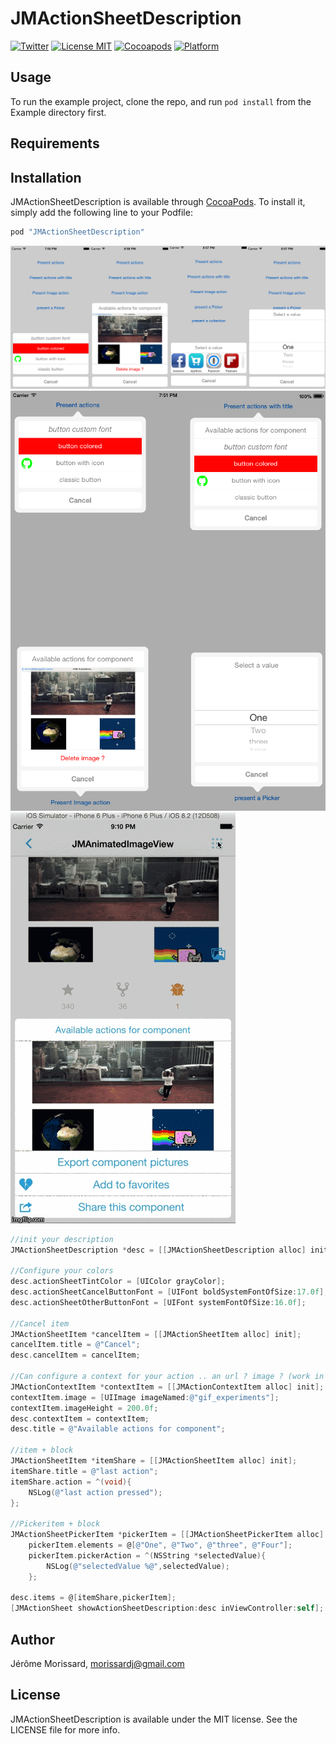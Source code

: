 # JMActionSheetDescription

[![Twitter](https://img.shields.io/badge/contact-@leverdeterre-green.svg)](http://twitter.com/leverdeterre)
[![License MIT](https://img.shields.io/badge/license-MIT-green.svg)](https://github.com/leverdeterre/PermissiveResearch/blob/master/LICENCE)
[![Cocoapods](http://img.shields.io/cocoapods/v/JMActionSheetDescription.svg)](https://github.com/leverdeterre/PermissiveResearch)
[![Platform](https://img.shields.io/cocoapods/p/JMActionSheetDescription.svg?style=flat)](http://cocoapods.org/pods/JMActionSheetDescription)

## Usage

To run the example project, clone the repo, and run `pod install` from the Example directory first.

## Requirements

## Installation

JMActionSheetDescription is available through [CocoaPods](http://cocoapods.org). To install
it, simply add the following line to your Podfile:

```ruby
pod "JMActionSheetDescription"
```

![Image](./screenshots/iphones.png)
![Image](./screenshots/ipads.png)
![Image](./screenshots/demo.gif)


```objective-c
//init your description
JMActionSheetDescription *desc = [[JMActionSheetDescription alloc] init];

//Configure your colors
desc.actionSheetTintColor = [UIColor grayColor];
desc.actionSheetCancelButtonFont = [UIFont boldSystemFontOfSize:17.0f];
desc.actionSheetOtherButtonFont = [UIFont systemFontOfSize:16.0f];

//Cancel item
JMActionSheetItem *cancelItem = [[JMActionSheetItem alloc] init];
cancelItem.title = @"Cancel";
desc.cancelItem = cancelItem;

//Can configure a context for your action .. an url ? image ? (work in progress)
JMActionContextItem *contextItem = [[JMActionContextItem alloc] init];
contextItem.image = [UIImage imageNamed:@"gif_experiments"];
contextItem.imageHeight = 200.0f;
desc.contextItem = contextItem;
desc.title = @"Available actions for component";

//item + block
JMActionSheetItem *itemShare = [[JMActionSheetItem alloc] init];
itemShare.title = @"last action";
itemShare.action = ^(void){
    NSLog(@"last action pressed");
};

//Pickeritem + block
JMActionSheetPickerItem *pickerItem = [[JMActionSheetPickerItem alloc] init];
    pickerItem.elements = @[@"One", @"Two", @"three", @"Four"];
    pickerItem.pickerAction = ^(NSString *selectedValue){
        NSLog(@"selectedValue %@",selectedValue);
    };

desc.items = @[itemShare,pickerItem];
[JMActionSheet showActionSheetDescription:desc inViewController:self];
```

## Author

Jérôme Morissard, morissardj@gmail.com

## License

JMActionSheetDescription is available under the MIT license. See the LICENSE file for more info.
